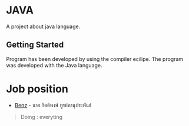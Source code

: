 # JAVA
A project about java language.

## Getting Started
Program has been developed by using the compiler ecilipe.
The program was developed with the Java language.

# Job position
* [Benz](https://web.facebook.com/profile.php?id=100001281138896) - นาย กิตติพงษ์ ทูรย์ภานุประพันธ์
> Doing : everyting
